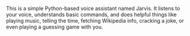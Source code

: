 This is a simple Python-based voice assistant named Jarvis. It listens to your voice, understands basic commands, and does helpful things like playing music, telling the time, fetching Wikipedia info, cracking a joke, or even playing a guessing game with you.
